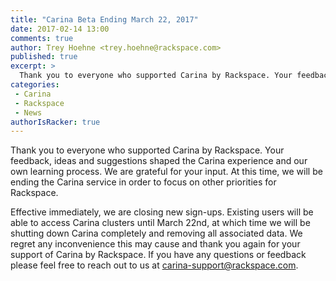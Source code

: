 ```yaml
---
title: "Carina Beta Ending March 22, 2017"
date: 2017-02-14 13:00
comments: true
author: Trey Hoehne <trey.hoehne@rackspace.com>
published: true
excerpt: >
  Thank you to everyone who supported Carina by Rackspace. Your feedback, ideas and suggestions shaped the Carina experience and our own learning process. We are grateful for your input. At this time, we will be ending the Carina service in order to focus on other priorities for Rackspace.
categories:
 - Carina
 - Rackspace
 - News
authorIsRacker: true
---
```


Thank you to everyone who supported Carina by Rackspace. Your feedback, ideas and suggestions shaped the Carina experience and our own learning process. We are grateful for your input. At this time, we will be ending the Carina service in order to focus on other priorities for Rackspace.

Effective immediately, we are closing new sign-ups.  Existing users will be able to access Carina clusters until March 22nd, at which time we will be shutting down Carina completely and removing all associated data. We regret any inconvenience this may cause and thank you again for your support of Carina by Rackspace. If you have any questions or feedback please feel free to reach out to us at [carina-support@rackspace.com](mailto:carina-support@rackspace.com).

